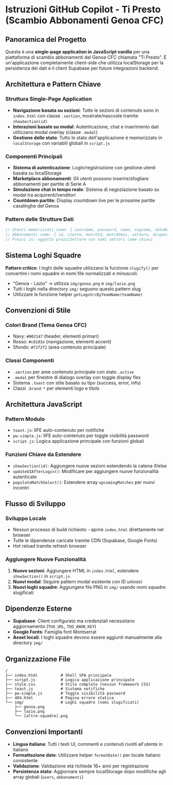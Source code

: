 # Istruzioni GitHub Copilot - Ti Presto (Scambio Abbonamenti Genoa CFC)

## Panoramica del Progetto
Questa è una **single-page application in JavaScript vanilla** per una piattaforma di scambio abbonamenti del Genoa CFC chiamata "Ti Presto". È un'applicazione completamente client-side che utilizza localStorage per la persistenza dei dati e il client Supabase per future integrazioni backend.

## Architettura e Pattern Chiave

### Struttura Single-Page Application
- **Navigazione basata su sezioni**: Tutte le sezioni di contenuto sono in `index.html` con classe `.section`, mostrate/nascoste tramite `showSection(id)`
- **Interazioni basate su modal**: Autenticazione, chat e inserimento dati utilizzano modal overlay (classe `.modal`)
- **Gestione dello stato**: Tutto lo stato dell'applicazione è memorizzato in `localStorage` con variabili globali in `script.js`

### Componenti Principali
- **Sistema di autenticazione**: Login/registrazione con gestione utenti basata su localStorage
- **Marketplace abbonamenti**: Gli utenti possono inserire/sfogliare abbonamenti per partite di Serie A
- **Simulazione chat in tempo reale**: Sistema di negoziazione basato su modal tra acquirenti/venditori
- **Countdown partite**: Display countdown live per le prossime partite casalinghe del Genoa

### Pattern delle Strutture Dati
```javascript
// Utenti memorizzati come: { username, password, nome, cognome, dataNascita, email, telefono, emailVerificata }
// Abbonamenti come: { id, utente, matchId, matchDesc, settore, disponibile, timestamp, messaggiChat }
// Prezzi in: oggetto prezziSettore con nomi settori come chiavi
```

## Sistema Loghi Squadre
**Pattern critico**: I loghi delle squadre utilizzano la funzione `slugify()` per convertire i nomi squadre in nomi file normalizzati e minuscoli:
- "Genoa - Lazio" → utilizza `img/genoa.png` e `img/lazio.png`
- Tutti i loghi nella directory `img/` seguono questo pattern slug
- Utilizzare la funzione helper `getLogoSrcByTeamName(teamName)`

## Convenzioni di Stile

### Colori Brand (Tema Genoa CFC)
- Navy: `#002147` (header, elementi primari)  
- Rosso: `#c8102e` (navigazione, elementi accent)
- Sfondo: `#f2f2f2` (area contenuto principale)

### Classi Componenti
- `.section` per aree contenuto principale con stato `.active`
- `.modal` per finestre di dialogo overlay con toggle display flex
- Sistema `.toast` con stile basato su tipo (success, error, info)
- Classi `.brand-*` per elementi logo e titolo

## Architettura JavaScript

### Pattern Modulo
- `toast.js`: IIFE auto-contenuto per notifiche
- `pw-simple.js`: IIFE auto-contenuto per toggle visibilità password  
- `script.js`: Logica applicazione principale con funzioni globali

### Funzioni Chiave da Estendere
- `showSection(id)`: Aggiungere nuove sezioni estendendo la catena if/else
- `updateUIAfterLogin()`: Modificare per aggiungere nuove funzionalità autenticate
- `populateMatchSelect()`: Estendere array `upcomingMatches` per nuovi incontri

## Flusso di Sviluppo

### Sviluppo Locale
- Nessun processo di build richiesto - aprire `index.html` direttamente nel browser
- Tutte le dipendenze caricate tramite CDN (Supabase, Google Fonts)
- Hot reload tramite refresh browser

### Aggiungere Nuove Funzionalità
1. **Nuove sezioni**: Aggiungere HTML in `index.html`, estendere `showSection()` in `script.js`
2. **Nuovi modal**: Seguire pattern modal esistente con ID univoci
3. **Nuovi loghi squadre**: Aggiungere file PNG in `img/` usando nomi squadre slugificati

## Dipendenze Esterne
- **Supabase**: Client configurato ma credenziali necessitano aggiornamento (`TUO_URL`, `TUO_ANON_KEY`)
- **Google Fonts**: Famiglia font Montserrat
- **Asset locali**: I loghi squadre devono essere aggiunti manualmente alla directory `img/`

## Organizzazione File
```
/
├── index.html          # Shell SPA principale
├── script.js           # Logica applicazione principale  
├── style.css           # Stile completo (nessun framework CSS)
├── toast.js            # Sistema notifiche
├── pw-simple.js        # Toggle visibilità password
├── 404.html            # Pagina errore statica
└── img/                # Loghi squadre (nomi slugificati)
    ├── genoa.png
    ├── lazio.png
    └── [altre-squadre].png
```

## Convenzioni Importanti
- **Lingua italiana**: Tutti i testi UI, commenti e contenuti rivolti all'utente in italiano
- **Formattazione date**: Utilizzare helper `formatDate()` per locale italiano consistente
- **Validazione**: Validazione età richiede 16+ anni per registrazione
- **Persistenza stato**: Aggiornare sempre localStorage dopo modifiche agli array globali (`users`, `abbonamenti`)